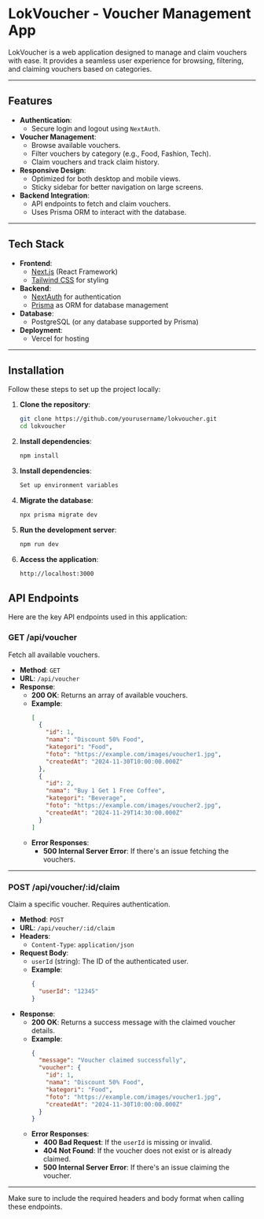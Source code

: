 # LokVoucher - Voucher Management App

LokVoucher is a web application designed to manage and claim vouchers with ease. It provides a seamless user experience for browsing, filtering, and claiming vouchers based on categories.

---

## Features

- **Authentication**:
  - Secure login and logout using `NextAuth`.
- **Voucher Management**:
  - Browse available vouchers.
  - Filter vouchers by category (e.g., Food, Fashion, Tech).
  - Claim vouchers and track claim history.
- **Responsive Design**:
  - Optimized for both desktop and mobile views.
  - Sticky sidebar for better navigation on large screens.
- **Backend Integration**:
  - API endpoints to fetch and claim vouchers.
  - Uses Prisma ORM to interact with the database.

---

## Tech Stack

- **Frontend**:
  - [Next.js](https://nextjs.org/) (React Framework)
  - [Tailwind CSS](https://tailwindcss.com/) for styling
- **Backend**:
  - [NextAuth](https://next-auth.js.org/) for authentication
  - [Prisma](https://www.prisma.io/) as ORM for database management
- **Database**:
  - PostgreSQL (or any database supported by Prisma)
- **Deployment**:
  - Vercel for hosting

---

## Installation

Follow these steps to set up the project locally:

1. **Clone the repository**:

   ```bash
   git clone https://github.com/yourusername/lokvoucher.git
   cd lokvoucher
   ```

2. **Install dependencies**:

   ```bash
   npm install
   ```

3. **Install dependencies**:

   ```bash
   Set up environment variables
   ```

4. **Migrate the database**:

   ```bash
   npx prisma migrate dev
   ```

5. **Run the development server**:

   ```bash
   npm run dev
   ```

6. **Access the application**:

   ```bash
   http://localhost:3000
   ```

## API Endpoints

Here are the key API endpoints used in this application:

### **GET /api/voucher**

Fetch all available vouchers.

- **Method**: `GET`
- **URL**: `/api/voucher`
- **Response**:
  - **200 OK**: Returns an array of available vouchers.
  - **Example**:
    ```json
    [
      {
        "id": 1,
        "nama": "Discount 50% Food",
        "kategori": "Food",
        "foto": "https://example.com/images/voucher1.jpg",
        "createdAt": "2024-11-30T10:00:00.000Z"
      },
      {
        "id": 2,
        "nama": "Buy 1 Get 1 Free Coffee",
        "kategori": "Beverage",
        "foto": "https://example.com/images/voucher2.jpg",
        "createdAt": "2024-11-29T14:30:00.000Z"
      }
    ]
    ```
  - **Error Responses**:
    - **500 Internal Server Error**: If there's an issue fetching the vouchers.

---

### **POST /api/voucher/:id/claim**

Claim a specific voucher. Requires authentication.

- **Method**: `POST`
- **URL**: `/api/voucher/:id/claim`
- **Headers**:
  - `Content-Type`: `application/json`
- **Request Body**:
  - `userId` (string): The ID of the authenticated user.
  - **Example**:
    ```json
    {
      "userId": "12345"
    }
    ```
- **Response**:
  - **200 OK**: Returns a success message with the claimed voucher details.
  - **Example**:
    ```json
    {
      "message": "Voucher claimed successfully",
      "voucher": {
        "id": 1,
        "nama": "Discount 50% Food",
        "kategori": "Food",
        "foto": "https://example.com/images/voucher1.jpg",
        "createdAt": "2024-11-30T10:00:00.000Z"
      }
    }
    ```
  - **Error Responses**:
    - **400 Bad Request**: If the `userId` is missing or invalid.
    - **404 Not Found**: If the voucher does not exist or is already claimed.
    - **500 Internal Server Error**: If there's an issue claiming the voucher.

---

Make sure to include the required headers and body format when calling these endpoints.

